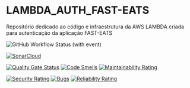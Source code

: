 # LAMBDA_AUTH_FAST-EATS
Repositório dedicado ao código e infraestrutura da AWS LAMBDA criada para autenticação da aplicação FAST-EATS

![GitHub Workflow Status (with event)](https://img.shields.io/github/actions/workflow/status/FIAP-Grupo56-SOAT1/API_JAVA_FAST-EATS/main-pipeline.yml?logo=github)

[![SonarCloud](https://sonarcloud.io/images/project_badges/sonarcloud-white.svg)](https://sonarcloud.io/summary/new_code?id=FIAP-Grupo56-SOAT1_LAMBDA_AUTH_FAST-EATS)

[![Quality Gate Status](https://sonarcloud.io/api/project_badges/measure?project=FIAP-Grupo56-SOAT1_LAMBDA_AUTH_FAST-EATS&metric=alert_status)](https://sonarcloud.io/summary/new_code?id=FIAP-Grupo56-SOAT1_LAMBDA_AUTH_FAST-EATS) [![Code Smells](https://sonarcloud.io/api/project_badges/measure?project=FIAP-Grupo56-SOAT1_LAMBDA_AUTH_FAST-EATS&metric=code_smells)](https://sonarcloud.io/summary/new_code?id=FIAP-Grupo56-SOAT1_LAMBDA_AUTH_FAST-EATS) [![Maintainability Rating](https://sonarcloud.io/api/project_badges/measure?project=FIAP-Grupo56-SOAT1_LAMBDA_AUTH_FAST-EATS&metric=sqale_rating)](https://sonarcloud.io/summary/new_code?id=FIAP-Grupo56-SOAT1_LAMBDA_AUTH_FAST-EATS)

[![Security Rating](https://sonarcloud.io/api/project_badges/measure?project=FIAP-Grupo56-SOAT1_LAMBDA_AUTH_FAST-EATS&metric=security_rating)](https://sonarcloud.io/summary/new_code?id=FIAP-Grupo56-SOAT1_LAMBDA_AUTH_FAST-EATS) [![Bugs](https://sonarcloud.io/api/project_badges/measure?project=FIAP-Grupo56-SOAT1_LAMBDA_AUTH_FAST-EATS&metric=bugs)](https://sonarcloud.io/summary/new_code?id=FIAP-Grupo56-SOAT1_LAMBDA_AUTH_FAST-EATS) [![Reliability Rating](https://sonarcloud.io/api/project_badges/measure?project=FIAP-Grupo56-SOAT1_LAMBDA_AUTH_FAST-EATS&metric=reliability_rating)](https://sonarcloud.io/summary/new_code?id=FIAP-Grupo56-SOAT1_LAMBDA_AUTH_FAST-EATS)

